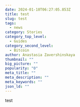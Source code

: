 ```yaml
---
date: 2024-01-10T06:27:05.853Z
title: test
slug: test
tags:
  - news
category: Stories
category_top_level:
  - Guides
category_second_level:
  - Bitcoin
author: Anastasia Zavershinskaya
thumbnail: ""
big_picture: ""
popularity: "0"
meta_title: ""
meta_description: ""
meta_keywords: ""
json_ld: ""
---
```

test
